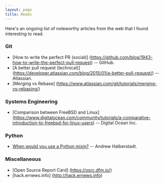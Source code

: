 ```yaml
---
layout: page
title: Reads
---
```


Here's an ongoing list of noteworthy articles from the web that I found interesting to read.

### Git
* [How to write the perfect PR (social)] (https://github.com/blog/1943-how-to-write-the-perfect-pull-request) -- GitHub.
* [A better pull request (technical)] (https://developer.atlassian.com/blog/2015/01/a-better-pull-request/) -- Atlassian.
* [Merging vs Rebase] (https://www.atlassian.com/git/tutorials/merging-vs-rebasing/)

### Systems Engineering
* [Comparison between FreeBSD and Linux] (https://www.digitalocean.com/community/tutorials/a-comparative-introduction-to-freebsd-for-linux-users) -- Digital Ocean Inc.

### Python
* [When would you use a Python mixin?](http://ahal.ca/blog/2014/when-would-you-use-python-mixin/) -- Andrew Halberstadt.

### Miscellaneous
* [Open Source Report Card] (https://osrc.dfm.io/)
* [hack.ernews.info] (http://hack.ernews.info)
